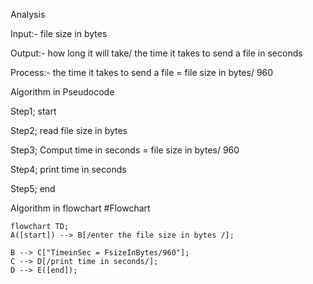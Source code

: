 Analysis 

Input:- file size in bytes 

Output:- how long it will take/ the time it takes to send a file in seconds

Process:- the time it takes to send a file = file size in bytes/ 960

Algorithm in Pseudocode

Step1; start

Step2; read file size in bytes 

Step3; Comput time in seconds = file size in bytes/ 960

Step4; print time in seconds

Step5; end

Algorithm in flowchart
#Flowchart
```mermaid
flowchart TD;
A([start]) --> B[/enter the file size in bytes /];

B --> C["TimeinSec = FsizeInBytes/960"];
C --> D[/print time in seconds/];
D --> E([end]);
```


